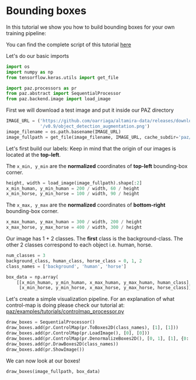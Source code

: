 # Bounding boxes

In this tutorial we show you how to build bounding boxes for your own training pipeline:

You can find the complete script of this tutorial [here](https://github.com/oarriaga/paz/blob/master/examples/tutorials/bounding_boxes.py)

Let's do our basic imports
``` python
import os
import numpy as np
from tensorflow.keras.utils import get_file

import paz.processors as pr
from paz.abstract import SequentialProcessor
from paz.backend.image import load_image
```

First we will download a test image and put it inside our PAZ directory
``` python
IMAGE_URL = ('https://github.com/oarriaga/altamira-data/releases/download'
             '/v0.9/object_detection_augmentation.png')
image_filename = os.path.basename(IMAGE_URL)
image_fullpath = get_file(image_filename, IMAGE_URL, cache_subdir='paz/data')
```

Let's first build our labels:
Keep in mind that the origin of our images is located at the **top-left**.

The ``x_min, y_min`` are the **normalized** coordinates of **top-left** bounding-box corner.
``` python
height, width = load_image(image_fullpath).shape[:2]
x_min_human, y_min_human = 200 / width, 60 / height
x_min_horse, y_min_horse = 100 / width, 90 / height
```

The ``x_max, y_max`` are the **normalized** coordinates of **bottom-right** bounding-box corner.
``` python
x_max_human, y_max_human = 300 / width, 200 / height
x_max_horse, y_max_horse = 400 / width, 300 / height
```

Our image has 1 + 2 classes. The **first** class is the background-class.
The other 2 classes correspond to each object i.e. human, horse.
``` python
num_classes = 3
background_class, human_class, horse_class = 0, 1, 2
class_names = ['background', 'human', 'horse']

box_data = np.array(
    [[x_min_human, y_min_human, x_max_human, y_max_human, human_class],
     [x_min_horse, y_min_horse, x_max_horse, y_max_horse, horse_class]])
```

Let's create a simple visualization pipeline.
For an explanation of what control-map is doing please check our tutorial at:
[paz/examples/tutorials/controlmap_processor.py](paz/examples/tutorials/controlmap_processor.py)
``` python
draw_boxes = SequentialProcessor()
draw_boxes.add(pr.ControlMap(pr.ToBoxes2D(class_names), [1], [1]))
draw_boxes.add(pr.ControlMap(pr.LoadImage(), [0], [0]))
draw_boxes.add(pr.ControlMap(pr.DenormalizeBoxes2D(), [0, 1], [1], {0: 0}))
draw_boxes.add(pr.DrawBoxes2D(class_names))
draw_boxes.add(pr.ShowImage())
```

We can now look at our boxes!
``` python
draw_boxes(image_fullpath, box_data)
```
